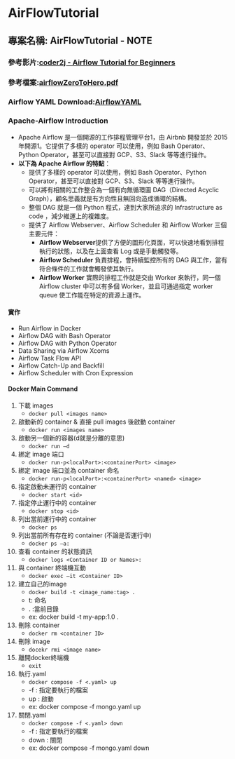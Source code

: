 # AirFlowTutorial
## 專案名稱: AirFlowTutorial - NOTE
### 參考影片:**[coder2j - Airflow Tutorial for Beginners](https://www.youtube.com/watch?v=K9AnJ9_ZAXE&pp=ygUQYWlyZmxvdyB0dXRvcmlhbA%3D%3D)**
### 參考檔案:**[airflowZeroToHero.pdf](https://github.com/jerry7776112/AirFlowTutorial/blob/main/airflowZeroToHero.pdf)**

### Airflow YAML Download:**[AirflowYAML](https://airflow.apache.org/docs/apache-airflow/stable/howto/docker-compose/index.html)**

### Apache-Airflow Introduction
* Apache Airflow 是一個開源的工作排程管理平台1，由 Airbnb 開發並於 2015 年開源1。它提供了多樣的 operator 可以使用，例如 Bash Operator、Python Operator，甚至可以直接對 GCP、S3、Slack 等等進行操作。
* **以下為 Apache Airflow 的特點**：
    * 提供了多樣的 operator 可以使用，例如 Bash Operator、Python Operator，甚至可以直接對 GCP、S3、Slack 等等進行操作。
    * 可以將有相關的工作整合為一個有向無循環圖 DAG（Directed Acyclic Graph），顧名思義就是有方向性且無回向造成循環的結構。
    * 整個 DAG 就是一個 Python 程式，達到大家所追求的 Infrastructure as code ，減少維運上的複雜度。
    * 提供了 Airflow Webserver、Airflow Scheduler 和 Airflow Worker 三個主要元件：
        * **Airflow Webserver**提供了方便的圖形化頁面，可以快速地看到排程執行的狀態，以及在上面查看 Log 或是手動觸發等。
        * **Airflow Scheduler** 負責排程，會持續監控所有的 DAG 與工作，當有符合條件的工作就會觸發使其執行。
        * **Airflow Worker** 實際的排程工作就是交由 Worker 來執行，同一個 Airflow cluster 中可以有多個 Worker，並且可通過指定 worker queue 使工作能在特定的資源上運作。

#### 實作
* Run Airflow in Docker
* Airflow DAG with Bash Operator
* Airflow DAG with Python Operator
* Data Sharing via Airflow Xcoms
* Airflow Task Flow API
* Airflow Catch-Up and Backfill
* Airflow Scheduler with Cron Expression

#### Docker Main Command
1. 下載 images
    * ```docker pull <images name>```
2. 啟動新的 container & 直接 pull images 後啟動 container
    * ```docker run <images name>```
3. 啟動另一個新的容器(d就是分離的意思)
    * ```docker run –d```
4. 綁定 image 端口
    * ```docker run-p<localPort>:<containerPort> <image>```
5. 綁定 image 端口並為 container 命名
    * ```docker run-p<localPort>:<containerPort> <named> <image>```
6. 指定啟動未運行的 container
    * ```docker start <id>```
7. 指定停止運行中的 container
    * ```docker stop <id>```
8. 列出當前運行中的 container
    * ```docker ps```
9. 列出當前所有存在的 container (不論是否運行中)
    * ```docker ps –a: ```
10. 查看 container 的狀態資訊
    * ```docker logs <Container ID or Names>: ```
11. 與 container 終端機互動
    * ```docker exec –it <Container ID>```
12. 建立自己的image 
    * ```docker build -t <image_name:tag> .```
    * t: 命名 
    * . :當前目錄
    * ex: docker build -t my-app:1.0 .
13. 刪除 container
    * ```docker rm <container ID>```
14. 刪除 image
    * ```docekr rmi <image name>```
15. 離開docker終端機
    * ```exit```
16. 執行.yaml
    * ```docker compose -f <.yaml> up```
    * -f : 指定要執行的檔案
    * up : 啟動
    * ex: docker compose -f mongo.yaml up
17. 關閉.yaml
    * ```docker compose -f <.yaml> down```
    * -f : 指定要執行的檔案
    * down : 關閉
    * ex: docker compose -f mongo.yaml down
